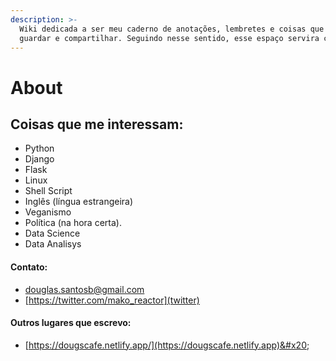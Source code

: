 ```yaml
---
description: >-
  Wiki dedicada a ser meu caderno de anotações, lembretes e coisas que quero
  guardar e compartilhar. Seguindo nesse sentido, esse espaço servira como o backup do meu cérebro.
---
```


# About

## Coisas que me interessam:

* Python
* Django
* Flask
* Linux
* Shell Script
* Inglês (língua estrangeira)
* Veganismo
* Política (na hora certa).
* Data Science
* Data Analisys

#### Contato:

* douglas.santosb@gmail.com
* [https://twitter.com/mako_reactor](twitter)

#### Outros lugares que escrevo:

* [https://dougscafe.netlify.app/](https://dougscafe.netlify.app)&#x20;
